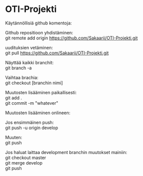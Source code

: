 ﻿# OTI-Projekti

Käytännöllisiä github komentoja:

Github repositioon yhdistäminen: <br>
git remote add origin https://github.com/Sakaarii/OTI-Projekti.git

uudituksien vetäminen: <br>
git pull https://github.com/Sakaarii/OTI-Projekti.git

Näyttää kaikki branchit: <br>
git branch -a 

Vaihtaa brachia: <br>
git checkout [branchin nimi]

Muutosten lisääminen paikallisesti: <br>
git add . <br>
git commit -m "whatever"

Muutosten lisääminen onlineen: <br>

Jos ensimmäinen push: <br>
git push -u origin develop

Muuten: <br>
git push

Jos haluat laittaa development branchin muutokset mainiin: <br>
git checkout master <br>
git merge develop <br>
git push


